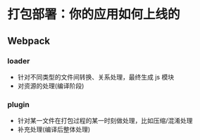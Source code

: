 # 打包部署：你的应用如何上线的

## Webpack

### loader

- 针对不同类型的文件间转换、关系处理，最终生成 js 模块
- 对资源的处理(编译阶段)

### plugin

- 针对某一文件在打包过程的某一时刻做处理，比如压缩/混淆处理
- 补充处理(编译后整体处理)
